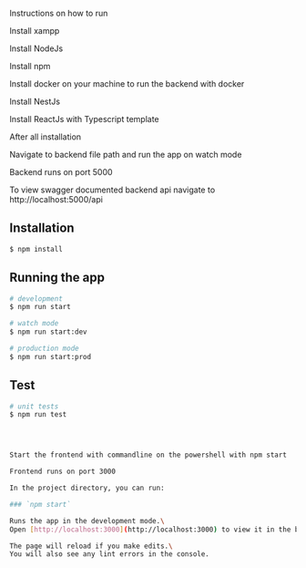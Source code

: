 Instructions on how to run

Install xampp

Install NodeJs

Install npm

Install docker on your machine to run the backend with docker

Install NestJs

Install ReactJs with Typescript template

After all installation

Navigate to backend file path and run the app on watch mode

Backend runs on port 5000

To view swagger documented backend api navigate to http://localhost:5000/api

## Installation

```bash
$ npm install
```

## Running the app

```bash
# development
$ npm run start

# watch mode
$ npm run start:dev

# production mode
$ npm run start:prod
```

## Test

```bash
# unit tests
$ npm run test




Start the frontend with commandline on the powershell with npm start

Frontend runs on port 3000

In the project directory, you can run:

### `npm start`

Runs the app in the development mode.\
Open [http://localhost:3000](http://localhost:3000) to view it in the browser.

The page will reload if you make edits.\
You will also see any lint errors in the console.

